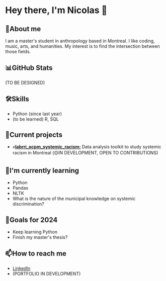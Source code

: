 # Hey there, I'm Nicolas 👋

## 🚀About me

I am a master's student in anthropology based in Montreal. I like coding, music, arts, and humanities. My interest is to find the intersection between those fields.

## 📊GitHub Stats

(TO BE DESIGNED)

## 🛠️Skills

- Python (since last year)
- (to be learned) R, SQL

## 🔭Current projects

- ✊[**labrri_ocpm_systemic_racism:**](https://github.com/9scorp4/labrri_ocpm_systemic_racism) Data analysis toolkit to study systemic racism in Montreal (🟡IN DEVELOPMENT, OPEN TO CONTRIBUTIONS)

## 🌱I'm currently learning

- Python
- Pandas
- NLTK
- What is the nature of the municipal knowledge on systemic discrimination?

## 🎯Goals for 2024

- Keep learning Python
- Finish my master's thesis?

## 📫How to reach me

- [LinkedIn](https://www.linkedin.com/in/nicag/)
- (PORTFOLIO IN DEVELOPMENT)

